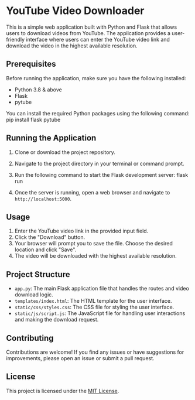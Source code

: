 # YouTube Video Downloader

This is a simple web application built with Python and Flask that allows users to download videos from YouTube. The application provides a user-friendly interface where users can enter the YouTube video link and download the video in the highest available resolution.

## Prerequisites

Before running the application, make sure you have the following installed:

- Python 3.8 & above
- Flask
- pytube

You can install the required Python packages using the following command:  pip install flask pytube

## Running the Application

1. Clone or download the project repository.
2. Navigate to the project directory in your terminal or command prompt.
3. Run the following command to start the Flask development server:     flask run

4. Once the server is running, open a web browser and navigate to `http://localhost:5000`.

## Usage

1. Enter the YouTube video link in the provided input field.
2. Click the "Download" button.
3. Your browser will prompt you to save the file. Choose the desired location and click "Save".
4. The video will be downloaded with the highest available resolution.

## Project Structure

- `app.py`: The main Flask application file that handles the routes and video download logic.
- `templates/index.html`: The HTML template for the user interface.
- `static/css/styles.css`: The CSS file for styling the user interface.
- `static/js/script.js`: The JavaScript file for handling user interactions and making the download request.

## Contributing

Contributions are welcome! If you find any issues or have suggestions for improvements, please open an issue or submit a pull request.

## License

This project is licensed under the [MIT License](LICENSE).